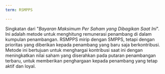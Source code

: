 ```yaml
---
term: RSMPPS

---
```

Singkatan dari "*Bayaran Maksimum Per Saham yang Dibagikan Saat Ini*". Ini adalah metode untuk menghitung remunerasi penambang di dalam kumpulan penambangan. RSMPPS mirip dengan SMPPS, tetapi dengan prioritas yang diberikan kepada penambang yang baru saja berkontribusi. Metode ini bertujuan untuk menghargai kontribusi saat ini dengan meningkatkan nilai saham yang diserahkan pada putaran penambangan terbaru, untuk memberikan penghargaan kepada penambang yang tetap aktif dan loyal.